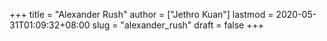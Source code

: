 +++
title = "Alexander Rush"
author = ["Jethro Kuan"]
lastmod = 2020-05-31T01:09:32+08:00
slug = "alexander_rush"
draft = false
+++
